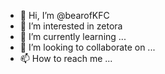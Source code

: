 - 👋 Hi, I’m @bearofKFC
- 👀 I’m interested in zetora
- 🌱 I’m currently learning ...
- 💞️ I’m looking to collaborate on ...
- 📫 How to reach me ...

<!---
bearofKFC/bearofKFC is a ✨ special ✨ repository because its `README.md` (this file) appears on your GitHub profile.
You can click the Preview link to take a look at your changes.
--->
